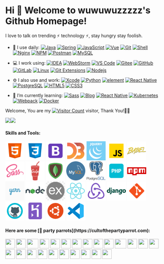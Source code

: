 # Hi 🎉 Welcome to wuwuwuzzzzz's Github Homepage!
<link rel="stylesheet" type="text/css" href="./beautiful.css">

I love to talk on trending ⚡ technology ⚡, stay hungry stay foolish.

- 🚀 I use daily:
  [![Java](https://img.shields.io/badge/Java-ED8B00?logo=java&logoColor=white)](https://wuxingzzz.top/)
  [![Spring](https://img.shields.io/badge/Spring-6DB33F?logo=spring&logoColor=white)](https://wuxingzzz.top/)
  [![JavaScript](https://img.shields.io/badge/JavaScript-F7DF1E?logo=javascript&logoColor=black)](https://wuxingzzz.top/)
  [![Vue](https://img.shields.io/badge/Vue.js-35495E?logo=vue.js&logoColor=4FC08D)](https://wuxingzzz.top/)
  [![Git](https://img.shields.io/badge/-Git-000000?logo=git&logoColor=FF7043)](https://wuxingzzz.top/)
  [![Shell](https://img.shields.io/badge/-Shell-4EC422?logo=Shell&logoColor=FF7043)](https://wuxingzzz.top/)
  [![Nginx](https://img.shields.io/badge/-Nginx-F6C915?logo=nginx&logoColor=029137)](https://wuxingzzz.top/)
  [![NPM](https://img.shields.io/badge/-NPM-2875E3?logo=npm&logoColor=029137)](https://wuxingzzz.top/)
  [![Postman](https://img.shields.io/badge/-Postman-7A1FA2?logo=postman&logoColor=FC8019)](https://wuxingzzz.top/)
  [![MySQL](https://img.shields.io/badge/MySQL-005C84?logo=mysql&logoColor=white)](https://wuxingzzz.top/)

- 💻 I work using:
  [![IDEA](https://img.shields.io/badge/IntelliJ_IDEA-000000.svg?&logo=intellij-idea&logoColor=white)](https://wuxingzzz.top/)
  [![WebStorm](https://img.shields.io/badge/WebStorm-000000?logo=WebStorm&logoColor=white)](https://wuxingzzz.top/)
  [![VS Code](https://img.shields.io/badge/-VS%20Code-007ACC?style=plastic&logo=visual-studio-code)](https://wuxingzzz.top/)
  [![Gitee](https://img.shields.io/badge/-Gitee-A80025?logo=gitee&logoColor=F16061)](https://wuxingzzz.top/)
  [![GitHub](https://img.shields.io/badge/-GitHub-181717?style=plastic&logo=github)](https://wuxingzzz.top/)
  [![GitLab](https://img.shields.io/badge/-GitLab-FCA121?style=plastic&logo=gitlab)](https://wuxingzzz.top/)
  [![Linux](https://img.shields.io/badge/-Linux-F16061?logo=linux&logoColor=000)](https://wuxingzzz.top/)
  [![Git Extensions](https://img.shields.io/badge/-Git%20Extensions-green?logo=git%20extensions&logoColor=DE3929)](https://wuxingzzz.top/)
  [![Nodejs](https://img.shields.io/badge/Node.js-43853D?logo=node.js&logoColor=white)](https://wuxingzzz.top/)

- ⚙️ I also use and work:
  [![Xcode](https://img.shields.io/badge/Xcode-007ACC?logo=Xcode&logoColor=white)](https://wuxingzzz.top/)
  [![Python](https://img.shields.io/badge/Python-3776AB?logo=python&logoColor=white)](https://wuxingzzz.top/)
  [![element](https://img.shields.io/badge/Element-0DBD8B?logo=element&logoColor=white)](https://wuxingzzz.top/)
  [![React Native](https://img.shields.io/badge/React_Native-20232A?logo=react&logoColor=61DAFB)](https://wuxingzzz.top/)
  [![PostgreSQL](https://img.shields.io/badge/-PostgreSQL-336791?style=plastic&logo=postgresql)](https://wuxingzzz.top/)
  [![HTML5](https://img.shields.io/badge/-HTML5-E34F26?style=plastic&logo=html5&logoColor=white)](https://wuxingzzz.top/)
  [![CSS3](https://img.shields.io/badge/-CSS3-1572B6?style=plastic&logo=css3)](https://wuxingzzz.top/)

- 🌱 I’m currently learning:
  [![Sass](https://img.shields.io/badge/Sass-CC6699?&logo=sass&logoColor=white)](https://wuxingzzz.top/)
  [![Blog](https://img.shields.io/badge/Blogger-FF5722?logo=blogger&logoColor=white)](https://wuxingzzz.top/)
  [![React Native](https://img.shields.io/badge/React_Native-20232A?logo=react&logoColor=61DAFB)](https://wuxingzzz.top/)
  [![Kubernetes](https://img.shields.io/badge/-Kubernetes-F5F5F5?logo=Kubernetes&logoColor=316CE6)](https://wuxingzzz.top/)
  [![Webpack](https://img.shields.io/badge/-webpack-2B3A42?logo=webpack&logoColor=75AFCC)](https://wuxingzzz.top/)
  [![Docker](https://img.shields.io/badge/docker-20232A?logo=docker&logoColor=61DAFB)](https://wuxingzzz.top/)
  
Welcome, You are my [![Visitor Count](https://profile-counter.glitch.me/wuwuwuzzzzz/count.svg)](https://wuxingzzz.top/) visitor, Thank You!🎉🎉

[<span><img src="https://github-readme-stats.vercel.app/api/top-langs/?username=wuwuwuzzzzz&layout=compact" height=145/></span><span><img src="https://github-readme-stats.vercel.app/api?username=wuwuwuzzzzz&count_private=true&show_icons=true" height=145/></span>](https://wuxingzzz.top/)

<h4>Skills and Tools: </h4>
<p align="left">
	<img style="margin: auto;" src="https://raw.githubusercontent.com/sachinverma53121/sachinverma53121/master/icons/html5.png" alt=html5 width="60" height="60"/> 
	<img style="margin: auto;" src="https://raw.githubusercontent.com/sachinverma53121/sachinverma53121/master/icons/css3.png" alt=css3 width="60" height="60"/> 
	<img style="margin: auto;" src="https://raw.githubusercontent.com/sachinverma53121/sachinverma53121/master/icons/bootstrap.png" alt=bootstrap width="60" height="60"/>
  <img style="margin: auto;" src="https://raw.githubusercontent.com/sachinverma53121/sachinverma53121/master/icons/d3.png" alt=d3js width="60" height="60"/>
	<img style="margin: auto;" src="https://raw.githubusercontent.com/sachinverma53121/sachinverma53121/master/icons/jquery.png" alt=jquery width="60" height="60"/>
  <img style="margin: auto;" src="https://raw.githubusercontent.com/sachinverma53121/sachinverma53121/master/icons/js.png" alt=javascript width="60" height="60"/>
	<img style="margin: auto;" src="https://raw.githubusercontent.com/sachinverma53121/sachinverma53121/master/icons/babel.png" alt=babel width="60" height="60"/>
  <img style="margin: auto;" src="https://raw.githubusercontent.com/sachinverma53121/sachinverma53121/master/icons/sass.png" alt=sass width="60" height="60"/>
	<img style="margin: auto;" src="https://raw.githubusercontent.com/sachinverma53121/sachinverma53121/master/icons/gulp.png" alt=gulp width="60" height="60"/> 
	<img style="margin: auto;" src="https://raw.githubusercontent.com/sachinverma53121/sachinverma53121/master/icons/mongo.png" alt=mongodb width="60" height="60"/> 
	<img style="margin: auto;" src="https://raw.githubusercontent.com/sachinverma53121/sachinverma53121/master/icons/mysql.png" alt=mysql width="60" height="60"/> 
	<img style="margin: auto;" src="https://raw.githubusercontent.com/sachinverma53121/sachinverma53121/master/icons/psql.png" alt=postgresql width="60" height="60"/> 
	<img style="margin: auto;" src="https://raw.githubusercontent.com/sachinverma53121/sachinverma53121/master/icons/php.png" alt=php width="60" height="60"/> 
	<img style="margin: auto;" src="https://raw.githubusercontent.com/sachinverma53121/sachinverma53121/master/icons/npm.png" alt=npm width="60" height="60"/>
  <img style="margin: auto;" src="https://raw.githubusercontent.com/sachinverma53121/sachinverma53121/master/icons/yarn.png" alt=yarn width="60" height="60"/>
  <img style="margin: auto;" src="https://raw.githubusercontent.com/sachinverma53121/sachinverma53121/master/icons/node.png" alt=nodejs width="60" height="60"/>
  <img style="margin: auto;" src="https://raw.githubusercontent.com/sachinverma53121/sachinverma53121/master/icons/express.png" alt=express width="60" height="60"/>
	<img style="margin: auto;" src="https://raw.githubusercontent.com/sachinverma53121/sachinverma53121/master/icons/react.png" alt=react width="60" height="60"/> 
  <img style="margin: auto;" src="https://raw.githubusercontent.com/sachinverma53121/sachinverma53121/master/icons/redux.png" alt=redux width="60" height="60"/> 
  <img style="margin: auto;" src="https://raw.githubusercontent.com/sachinverma53121/sachinverma53121/master/icons/django.png" alt=django width="60" height="60"/>
	<img style="margin: auto;" src="https://raw.githubusercontent.com/sachinverma53121/sachinverma53121/master/icons/git.png" alt=git width="60" height="60"/>
  <img style="margin: auto;" src="https://raw.githubusercontent.com/sachinverma53121/sachinverma53121/master/icons/github.png" alt=github width="60" height="60"/>
  <img style="margin: auto;" src="https://raw.githubusercontent.com/sachinverma53121/sachinverma53121/master/icons/heroku.png" alt=heroku width="60" height="60"/>
  <img style="margin: auto;" src="https://raw.githubusercontent.com/sachinverma53121/sachinverma53121/master/icons/ubuntu.png" alt=heroku width="60" height="60"/>
  <img style="margin: auto;" src="https://raw.githubusercontent.com/sachinverma53121/sachinverma53121/master/icons/vsc.png" alt=heroku width="60" height="60"/>
</p>


<h4>Here are some [🦜 party parrots](https://cultofthepartyparrot.com):</h4>

<div>
    <img src="https://cultofthepartyparrot.com/parrots/hd/githubparrot.gif" width="30" height="30"/>
    <img src="https://cultofthepartyparrot.com/flags/hd/indiaparrot.gif" width="30" height="30"/>
    <img src="https://cultofthepartyparrot.com/parrots/asyncparrot.gif" width="36" height="30"/>
    <img src="https://cultofthepartyparrot.com/parrots/hd/exceptionallyfastparrot.gif" width="30" height="30"/>
    <img src="https://cultofthepartyparrot.com/parrots/hd/60fpsparrot.gif" width="30" height="30"/>
    <img src="https://cultofthepartyparrot.com/parrots/hd/jumpingparrot.gif" width="30" height="30"/>
    <img src="https://cultofthepartyparrot.com/parrots/hd/opensourceparrot.gif" width="30" height="30"/>
    <img src="https://cultofthepartyparrot.com/parrots/hd/dealwithitnowparrot.gif" width="30" height="30"/>
    <img src="https://cultofthepartyparrot.com/parrots/hd/hypnoparrotlight.gif" width="30" height="30"/>
    <img src="https://cultofthepartyparrot.com/parrots/databaseparrot.gif" width="30" height="30"/>
    <img src="https://cultofthepartyparrot.com/parrots/fixparrot.gif" width="36" height="30"/>
    <img src="https://cultofthepartyparrot.com/parrots/hd/laptop_parrot.gif" width="30" height="30"/>
    <img src="https://cultofthepartyparrot.com/parrots/hd/spinningparrot.gif" width="30" height="30"/>
    <img src="https://cultofthepartyparrot.com/parrots/hd/levitationparrot.gif" width="30" height="30"/>
    <img src="https://cultofthepartyparrot.com/parrots/hd/meldparrot.gif" width="30" height="30"/>
    <img src="https://cultofthepartyparrot.com/parrots/slomoparrot.gif" width="30" height="30"/>
    <img src="https://cultofthepartyparrot.com/parrots/hd/moonwalkingparrot.gif" width="30" height="30"/>
    <img src="https://cultofthepartyparrot.com/parrots/hd/stableparrot.gif" width="30" height="30"/>
    <img src="https://cultofthepartyparrot.com/parrots/hd/scienceparrot.gif" width="30" height="30"/>
    <img src="https://cultofthepartyparrot.com/parrots/hd/pirateparrot.gif" width="30" height="30"/>
    <img src="https://cultofthepartyparrot.com/parrots/hd/footballparrot.gif" width="30" height="30"/>
    <img src="https://cultofthepartyparrot.com/parrots/hd/illuminatiparrot.gif" width="30" height="30"/>
    <img src="https://cultofthepartyparrot.com/parrots/hd/hypnoparrotdark.gif" width="30" height="30"/>
    <img src="https://cultofthepartyparrot.com/parrots/hd/mustacheparrot.gif" width="30" height="30"/>
</div>

